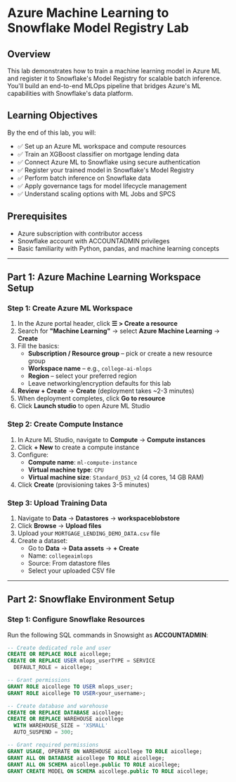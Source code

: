 # Azure Machine Learning to Snowflake Model Registry Lab

## Overview
This lab demonstrates how to train a machine learning model in Azure ML and register it to Snowflake's Model Registry for scalable batch inference. You'll build an end-to-end MLOps pipeline that bridges Azure's ML capabilities with Snowflake's data platform.

## Learning Objectives
By the end of this lab, you will:
- ✅ Set up an Azure ML workspace and compute resources
- ✅ Train an XGBoost classifier on mortgage lending data
- ✅ Connect Azure ML to Snowflake using secure authentication
- ✅ Register your trained model in Snowflake's Model Registry
- ✅ Perform batch inference on Snowflake data
- ✅ Apply governance tags for model lifecycle management
- ✅ Understand scaling options with ML Jobs and SPCS

## Prerequisites
- Azure subscription with contributor access
- Snowflake account with ACCOUNTADMIN privileges
- Basic familiarity with Python, pandas, and machine learning concepts

---

## Part 1: Azure Machine Learning Workspace Setup

### Step 1: Create Azure ML Workspace
1. In the Azure portal header, click **☰ > Create a resource**
2. Search for **"Machine Learning"** → select **Azure Machine Learning** → **Create**
3. Fill the basics:
   - **Subscription / Resource group** – pick or create a new resource group
   - **Workspace name** – e.g., `college-ai-mlops`
   - **Region** – select your preferred region
   - Leave networking/encryption defaults for this lab
4. **Review + Create** → **Create** (deployment takes ~2-3 minutes)
5. When deployment completes, click **Go to resource**
6. Click **Launch studio** to open Azure ML Studio

### Step 2: Create Compute Instance
1. In Azure ML Studio, navigate to **Compute** → **Compute instances**
2. Click **+ New** to create a compute instance
3. Configure:
   - **Compute name**: `ml-compute-instance`
   - **Virtual machine type**: `CPU`
   - **Virtual machine size**: `Standard_DS3_v2` (4 cores, 14 GB RAM)
4. Click **Create** (provisioning takes 3-5 minutes)

### Step 3: Upload Training Data
1. Navigate to **Data** → **Datastores** → **workspaceblobstore**
2. Click **Browse** → **Upload files**
3. Upload your `MORTGAGE_LENDING_DEMO_DATA.csv` file
4. Create a dataset:
   - Go to **Data** → **Data assets** → **+ Create**
   - Name: `collegeaimlops`
   - Source: From datastore files
   - Select your uploaded CSV file

---

## Part 2: Snowflake Environment Setup

### Step 1: Configure Snowflake Resources
Run the following SQL commands in Snowsight as **ACCOUNTADMIN**:

```sql
-- Create dedicated role and user
CREATE OR REPLACE ROLE aicollege;
CREATE OR REPLACE USER mlops_userTYPE = SERVICE
  DEFAULT_ROLE = aicollege;

-- Grant permissions
GRANT ROLE aicollege TO USER mlops_user;
GRANT ROLE aicollege TO USER<your_username>;

-- Create database and warehouse
CREATE OR REPLACE DATABASE aicollege;
CREATE OR REPLACE WAREHOUSE aicollege
  WITH WAREHOUSE_SIZE = 'XSMALL'
  AUTO_SUSPEND = 300;

-- Grant required permissions
GRANT USAGE, OPERATE ON WAREHOUSE aicollege TO ROLE aicollege;
GRANT ALL ON DATABASE aicollege TO ROLE aicollege;
GRANT ALL ON SCHEMA aicollege.public TO ROLE aicollege;
GRANT CREATE MODEL ON SCHEMA aicollege.public TO ROLE aicollege;
